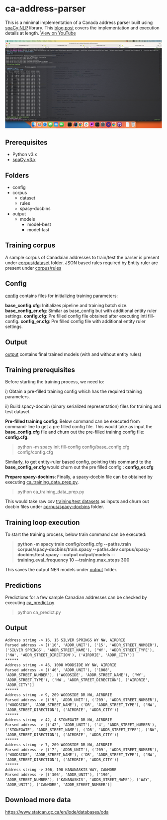 # ca-address-parser
This is a minimal implementation of a Canada address parser built using [spaCy NLP](https://spacy.io/usage/spacy-101) library. This [blog post](https://www.dynamicguy.com/post/training-a-custom-spacy-model-to-recognise-canadian-addresses/) covers the implementation and execution details at length. [View on YouTube](https://youtu.be/ZJ99URgHJgA)

![screenshot](screenshot.png "Screenshot")

## Prerequisites
- Python v3.x
- [spaCy v3.x](https://spacy.io/usage#installation)

## Folders
 - config
 - corpus
   - dataset
   - rules
   - spacy-docbins
 - output
   - models
     - model-best
     - model-last

## Training corpus
A sample corpus of Canadaian addresses to train/test the parser is present under [corpus/dataset](https://github.com/dynamicguy/ca-address-parser/tree/main/corpus/dataset) folder.
JSON based rules required by Entity ruler are present under [corpus/rules]()

## Config
[config](https://github.com/dynamicguy/ca-address-parser/tree/main/config) contains files for initializing training parameters:

**base_config.cfg**: Initializes pipeline and training batch size.
**base_config_er.cfg**: Similar as base_config but with additional entity ruler settings.
**config.cfg**: Pre filled config file obtained after executing inti fill-config.
**config_er.cfg**: Pre filled config file with additional entity ruler settings.

##  Output
[output](https://github.com/dynamicguy/ca-address-parser/tree/main/output) contains final trained models (with and without entity rules)

## Training prerequisites
Before starting the training process, we need to:

i) Obtain a pre-filled training config which has the required training parameters.

ii) Build spacy-docbin (binary serialized representation) files for training and test dataset.

**Pre-filled training config**:   Below command can be executed from command-line to get a pre filled config file. This would take as input the **base_config.cfg** file and churn out the pre-filled training config file: **config.cfg**.
>python -m spacy init fill-config config/base_config.cfg config/config.cfg

Similarly, to get entity-ruler based config, pointing this command to the **base_config_er.cfg** would churn out the pre filled config : **config_er.cfg**

**Prepare spacy-docbins**: Finally, a spacy-docbin file can be obtained by executing [ca_training_data_prep.py](https://github.com/dynamicguy/ca-address-parser/blob/main/ca_training_data_prep.py).
>python ca_training_data_prep.py

This would take raw csv [training/test datasets](https://github.com/dynamicguy/ca-address-parser/tree/main/corpus/dataset) as inputs and churn out docbin files under [corpus/spacy-docbins](https://github.com/dynamicguy/ca-address-parser/tree/main/corpus/spacy-docbins) folder.

## Training loop execution

To start the training process, below train command can be executed:
>**python -m spacy train config/config.cfg --paths.train corpus/spacy-docbins/train.spacy --paths.dev corpus/spacy-docbins/test.spacy --output output/models --training.eval_frequency 10 --training.max_steps 300**

This saves the output NER models under [output](https://github.com/dynamicguy/ca-address-parser/tree/main/output) folder.

## Predictions
Predictions for a few sample Canadian addresses can be checked by executing [ca_predict.py](https://github.com/dynamicguy/ca-address-parser/blob/main/ca_predict.py)
>python ca_predict.py

## Output
```
Address string -> 16, 15 SILVER SPRINGS WY NW, AIRDRIE
Parsed address -> [('16', 'ADDR_UNIT'), ('15', 'ADDR_STREET_NUMBER'), ('SILVER SPRINGS', 'ADDR_STREET_NAME'), ('WY', 'ADDR_STREET_TYPE'), ('NW', 'ADDR_STREET_DIRECTION'), ('AIRDRIE', 'ADDR_CITY')]
******
Address string -> 46, 1008 WOODSIDE WY NW, AIRDRIE
Parsed address -> [('46', 'ADDR_UNIT'), ('1008', 'ADDR_STREET_NUMBER'), ('WOODSIDE', 'ADDR_STREET_NAME'), ('WY', 'ADDR_STREET_TYPE'), ('NW', 'ADDR_STREET_DIRECTION'), ('AIRDRIE', 'ADDR_CITY')]
******
Address string -> 9, 209 WOODSIDE DR NW, AIRDRIE
Parsed address -> [('9', 'ADDR_UNIT'), ('209', 'ADDR_STREET_NUMBER'), ('WOODSIDE', 'ADDR_STREET_NAME'), ('DR', 'ADDR_STREET_TYPE'), ('NW', 'ADDR_STREET_DIRECTION'), ('AIRDRIE', 'ADDR_CITY')]
******
Address string -> 42, 4 STONEGATE DR NW, AIRDRIE
Parsed address -> [('42', 'ADDR_UNIT'), ('4', 'ADDR_STREET_NUMBER'), ('STONEGATE', 'ADDR_STREET_NAME'), ('DR', 'ADDR_STREET_TYPE'), ('NW', 'ADDR_STREET_DIRECTION'), ('AIRDRIE', 'ADDR_CITY')]
******
Address string -> 7, 209 WOODSIDE DR NW, AIRDRIE
Parsed address -> [('7', 'ADDR_UNIT'), ('209', 'ADDR_STREET_NUMBER'), ('WOODSIDE', 'ADDR_STREET_NAME'), ('DR', 'ADDR_STREET_TYPE'), ('NW', 'ADDR_STREET_DIRECTION'), ('AIRDRIE', 'ADDR_CITY')]
******
Address string -> 306, 190 KANANASKIS WAY, CANMORE
Parsed address -> [('306', 'ADDR_UNIT'), ('190', 'ADDR_STREET_NUMBER'), ('KANANASKIS', 'ADDR_STREET_NAME'), ('WAY', 'ADDR_UNIT'), ('CANMORE', 'ADDR_STREET_NUMBER')]
```

## Download more data

  https://www.statcan.gc.ca/en/lode/databases/oda
